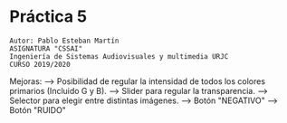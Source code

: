 # Práctica 5
    Autor: Pablo Esteban Martín
    ASIGNATURA "CSSAI"
    Ingeniería de Sistemas Audiovisuales y multimedia URJC
    CURSO 2019/2020

Mejoras:
--> Posibilidad de regular la intensidad de todos los colores
    primarios (Incluido G y B).
--> Slider para regular la transparencia.
--> Selector para elegir entre distintas imágenes.
--> Botón "NEGATIVO"
--> Botón "RUIDO"

